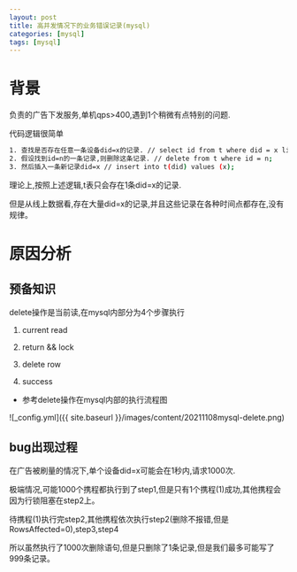 ```yaml
---
layout: post
title: 高并发情况下的业务错误记录(mysql)
categories: [mysql]
tags: [mysql]
---
```


# 背景
负责的广告下发服务,单机qps>400,遇到1个稍微有点特别的问题.

代码逻辑很简单
```bash
1. 查找是否存在任意一条设备did=x的记录. // select id from t where did = x limit 1;
2. 假设找到id=n的一条记录,则删除这条记录. // delete from t where id = n;
3. 然后插入一条新记录did=x // insert into t(did) values (x);
```

理论上,按照上述逻辑,t表只会存在1条did=x的记录.

但是从线上数据看,存在大量did=x的记录,并且这些记录在各种时间点都存在,没有规律。


# 原因分析

## 预备知识

delete操作是当前读,在mysql内部分为4个步骤执行

1. current read

2. return && lock

3. delete row

4. success


* 参考delete操作在mysql内部的执行流程图

![_config.yml]({{ site.baseurl }}/images/content/20211108mysql-delete.png)

## bug出现过程
在广告被刷量的情况下,单个设备did=x可能会在1秒内,请求1000次.

极端情况,可能1000个携程都执行到了step1,但是只有1个携程(1)成功,其他携程会因为行锁阻塞在step2上。

待携程(1)执行完step2,其他携程依次执行step2(删除不报错,但是RowsAffected=0),step3,step4

所以虽然执行了1000次删除语句,但是只删除了1条记录,但是我们最多可能写了999条记录。
